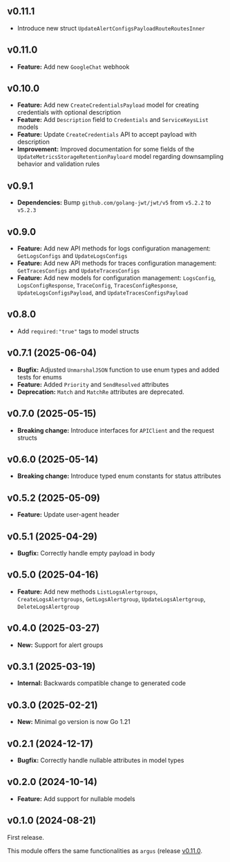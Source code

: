 ## v0.11.1
- Introduce new struct `UpdateAlertConfigsPayloadRouteRoutesInner`

## v0.11.0
- **Feature:** Add new `GoogleChat` webhook

## v0.10.0
- **Feature:** Add new `CreateCredentialsPayload` model for creating credentials with optional description
- **Feature:** Add `Description` field to `Credentials` and `ServiceKeysList` models
- **Feature:** Update `CreateCredentials` API to accept payload with description
- **Improvement:** Improved documentation for some fields of the `UpdateMetricsStorageRetentionPayloard` model regarding downsampling behavior and validation rules

## v0.9.1
  - **Dependencies:** Bump `github.com/golang-jwt/jwt/v5` from `v5.2.2` to `v5.2.3`

## v0.9.0
- **Feature:** Add new API methods for logs configuration management: `GetLogsConfigs` and `UpdateLogsConfigs`
- **Feature:** Add new API methods for traces configuration management: `GetTracesConfigs` and `UpdateTracesConfigs`
- **Feature:** Add new models for configuration management: `LogsConfig`, `LogsConfigResponse`, `TraceConfig`, `TracesConfigResponse`, `UpdateLogsConfigsPayload`, and `UpdateTracesConfigsPayload`

## v0.8.0
- Add `required:"true"` tags to model structs

## v0.7.1 (2025-06-04)
- **Bugfix:** Adjusted `UnmarshalJSON` function to use enum types and added tests for enums
- **Feature:** Added `Priority` and `SendResolved` attributes
- **Deprecation:** `Match` and `MatchRe` attributes are deprecated.

## v0.7.0 (2025-05-15)
- **Breaking change:** Introduce interfaces for `APIClient` and the request structs

## v0.6.0 (2025-05-14)
- **Breaking change:** Introduce typed enum constants for status attributes

## v0.5.2 (2025-05-09)
- **Feature:** Update user-agent header

## v0.5.1 (2025-04-29)
- **Bugfix:** Correctly handle empty payload in body

## v0.5.0 (2025-04-16)
- **Feature:** Add new methods `ListLogsAlertgroups`, `CreateLogsAlertgroups`, `GetLogsAlertgroup`, `UpdateLogsAlertgroup`, `DeleteLogsAlertgroup`

## v0.4.0 (2025-03-27)
- **New:** Support for alert groups

## v0.3.1 (2025-03-19)
- **Internal:** Backwards compatible change to generated code

## v0.3.0 (2025-02-21)
- **New:** Minimal go version is now Go 1.21

## v0.2.1 (2024-12-17)

- **Bugfix:** Correctly handle nullable attributes in model types

## v0.2.0 (2024-10-14)

- **Feature:** Add support for nullable models

## v0.1.0 (2024-08-21)

First release.

This module offers the same functionalities as `argus` (release [v0.11.0](https://github.com/stackitcloud/stackit-sdk-go/blob/main/services/argus/CHANGELOG.md#v0110-2024-05-23).
